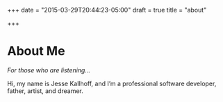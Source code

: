 +++
date = "2015-03-29T20:44:23-05:00"
draft = true
title = "about"

+++

# About Me
*For those who are listening…*

Hi, my name is Jesse Kallhoff, and I’m a professional software developer, father, artist, and dreamer.
